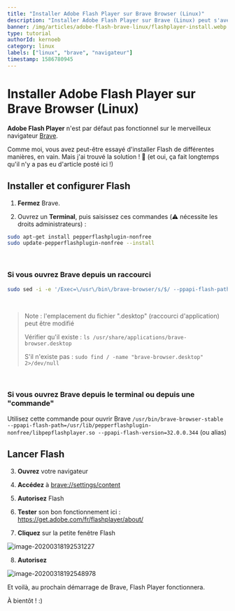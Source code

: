 ```yaml
---
title: "Installer Adobe Flash Player sur Brave Browser (Linux)"
description: "Installer Adobe Flash Player sur Brave (Linux) peut s'avérer difficile ! Voici un article donnant une méthode facile et rapide pour le faire !"
banner: /img/articles/adobe-flash-brave-linux/flashplayer-install.webp
type: tutorial
authorId: kernoeb
category: linux
labels: ["linux", "brave", "navigateur"]
timestamp: 1586780945
---
```


# Installer Adobe Flash Player sur Brave Browser (Linux)

**Adobe Flash Player** n'est par défaut pas fonctionnel sur le merveilleux navigateur [Brave](https://brave.com/bec202). 

Comme moi, vous avez peut-être essayé d'installer Flash de différentes manières, en vain. Mais j'ai trouvé la solution ! :tada:
(et oui, ça fait longtemps qu'il n'y a pas eu d'article posté ici !) 

## Installer et configurer Flash

1. **Fermez** Brave.

2. Ouvrez un **Terminal**, puis saisissez ces commandes (:warning: nécessite les droits administrateurs) :

```bash
sudo apt-get install pepperflashplugin-nonfree
sudo update-pepperflashplugin-nonfree --install
```

&nbsp;
### Si vous ouvrez Brave depuis un raccourci

```bash
sudo sed -i -e '/Exec=\/usr\/bin\/brave-browser/s/$/ --ppapi-flash-path=\/usr\/lib\/pepperflashplugin-nonfree\/libpepflashplayer.so --ppapi-flash-version=32.0.0.344 /' /usr/share/applications/brave-browser.desktop 
```

&nbsp;
> Note : l'emplacement du fichier ".desktop" (raccourci d'application) peut être modifié
>
> Vérifier qu'il existe :
> `ls /usr/share/applications/brave-browser.desktop`
>
> S'il n'existe pas : 
> `sudo find / -name "brave-browser.desktop" 2>/dev/null`

&nbsp;
### Si vous ouvrez Brave depuis le terminal ou depuis une "commande"

Utilisez cette commande pour ouvrir Brave `/usr/bin/brave-browser-stable --ppapi-flash-path=/usr/lib/pepperflashplugin-nonfree/libpepflashplayer.so --ppapi-flash-version=32.0.0.344`
(ou alias)

## Lancer Flash

3. **Ouvrez** votre navigateur

4. **Accédez** à [brave://settings/content](brave://settings/content)
   
5. **Autorisez** Flash

6. **Tester** son bon fonctionnement ici : https://get.adobe.com/fr/flashplayer/about/

7. **Cliquez** sur la petite fenêtre Flash

![image-20200318192531227](/img/articles/adobe-flash-brave-linux/adobe-flash-1.webp)

8. **Autorisez**

![image-20200318192548978](/img/articles/adobe-flash-brave-linux/adobe-flash-2.webp)

Et voilà, au prochain démarrage de Brave, Flash Player fonctionnera.

À bientôt ! :)
